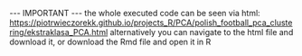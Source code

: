 --- IMPORTANT --- the whole executed code can be seen via html: https://piotrwieczorekk.github.io/projects_R/PCA/polish_football_pca_clustering/ekstraklasa_PCA.html alternatively you can navigate to the html file and download it, or download the Rmd file and open it in R
